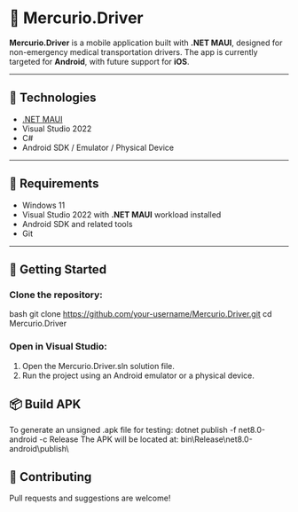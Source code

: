 ﻿# 🚗 Mercurio.Driver

**Mercurio.Driver** is a mobile application built with **.NET MAUI**, designed for non-emergency medical transportation drivers. The app is currently targeted for **Android**, with future support for **iOS**.

---

## 📱 Technologies

- [.NET MAUI](https://learn.microsoft.com/en-us/dotnet/maui/what-is-maui)
- Visual Studio 2022
- C#
- Android SDK / Emulator / Physical Device

---

## 🔧 Requirements

- Windows 11
- Visual Studio 2022 with **.NET MAUI** workload installed
- Android SDK and related tools
- Git

---

## 🚀 Getting Started

### Clone the repository:

bash
git clone https://github.com/your-username/Mercurio.Driver.git
cd Mercurio.Driver


### Open in Visual Studio:
1. Open the Mercurio.Driver.sln solution file.
2. Run the project using an Android emulator or a physical device.

## 📦 Build APK
To generate an unsigned .apk file for testing:
dotnet publish -f net8.0-android -c Release
The APK will be located at:
bin\Release\net8.0-android\publish\

## 🤝 Contributing
Pull requests and suggestions are welcome!

